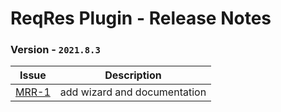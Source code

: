 # ReqRes Plugin - Release Notes

### Version - `2021.8.3`

| Issue | Description |
|-------|-------------|
| [MRR-1](https://zuarkb.atlassian.net/browse/MRR-1) | add wizard and documentation |
